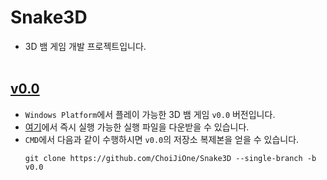 # Snake3D
- 3D 뱀 게임 개발 프로젝트입니다.
<br><br>


## [v0.0](https://github.com/ChoiJiOne/Snake3D/tree/v0.0)
- `Windows Platform`에서 플레이 가능한 3D 뱀 게임 `v0.0` 버전입니다.
- [여기](https://github.com/ChoiJiOne/Snake3D/releases/tag/v0.0)에서 즉시 실행 가능한 실행 파일을 다운받을 수 있습니다.
- `CMD`에서 다음과 같이 수행하시면 `v0.0`의 저장소 복제본을 얻을 수 있습니다.
  ```
  git clone https://github.com/ChoiJiOne/Snake3D --single-branch -b v0.0
  ```
